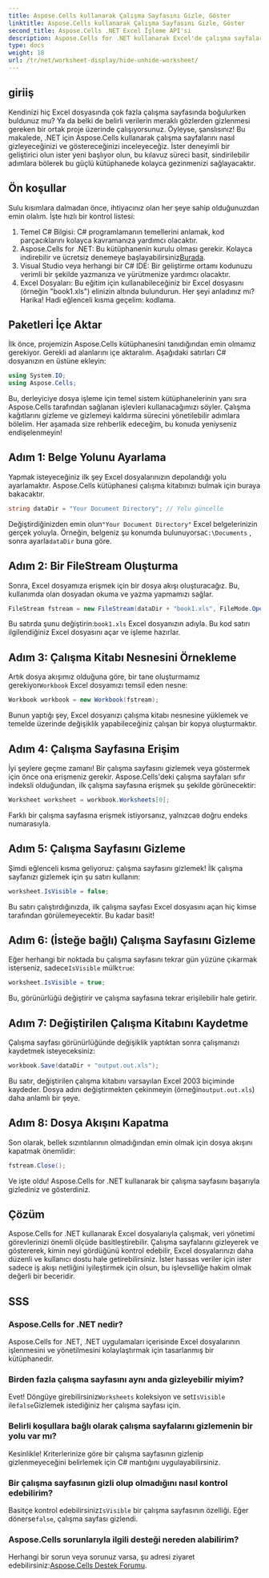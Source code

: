 ```yaml
---
title: Aspose.Cells kullanarak Çalışma Sayfasını Gizle, Göster
linktitle: Aspose.Cells kullanarak Çalışma Sayfasını Gizle, Göster
second_title: Aspose.Cells .NET Excel İşleme API'si
description: Aspose.Cells for .NET kullanarak Excel'de çalışma sayfalarını kolayca nasıl gizleyeceğinizi ve göstereceğinizi öğrenin. İpuçları ve içgörülerle dolu adım adım bir kılavuz.
type: docs
weight: 18
url: /tr/net/worksheet-display/hide-unhide-worksheet/
---
```

## giriiş
Kendinizi hiç Excel dosyasında çok fazla çalışma sayfasında boğulurken buldunuz mu? Ya da belki de belirli verilerin meraklı gözlerden gizlenmesi gereken bir ortak proje üzerinde çalışıyorsunuz. Öyleyse, şanslısınız! Bu makalede, .NET için Aspose.Cells kullanarak çalışma sayfalarını nasıl gizleyeceğinizi ve göstereceğinizi inceleyeceğiz. İster deneyimli bir geliştirici olun ister yeni başlıyor olun, bu kılavuz süreci basit, sindirilebilir adımlara bölerek bu güçlü kütüphanede kolayca gezinmenizi sağlayacaktır.
## Ön koşullar
Sulu kısımlara dalmadan önce, ihtiyacınız olan her şeye sahip olduğunuzdan emin olalım. İşte hızlı bir kontrol listesi:
1. Temel C# Bilgisi: C# programlamanın temellerini anlamak, kod parçacıklarını kolayca kavramanıza yardımcı olacaktır.
2.  Aspose.Cells for .NET: Bu kütüphanenin kurulu olması gerekir. Kolayca indirebilir ve ücretsiz denemeye başlayabilirsiniz[Burada](https://releases.aspose.com/).
3. Visual Studio veya herhangi bir C# IDE: Bir geliştirme ortamı kodunuzu verimli bir şekilde yazmanıza ve yürütmenize yardımcı olacaktır.
4. Excel Dosyaları: Bu eğitim için kullanabileceğiniz bir Excel dosyasını (örneğin "book1.xls") elinizin altında bulundurun.
Her şeyi anladınız mı? Harika! Hadi eğlenceli kısma geçelim: kodlama.
## Paketleri İçe Aktar
İlk önce, projemizin Aspose.Cells kütüphanesini tanıdığından emin olmamız gerekiyor. Gerekli ad alanlarını içe aktaralım. Aşağıdaki satırları C# dosyanızın en üstüne ekleyin:
```csharp
using System.IO;
using Aspose.Cells;
```
Bu, derleyiciye dosya işleme için temel sistem kütüphanelerinin yanı sıra Aspose.Cells tarafından sağlanan işlevleri kullanacağımızı söyler.
Çalışma kağıtlarını gizleme ve gizlemeyi kaldırma sürecini yönetilebilir adımlara bölelim. Her aşamada size rehberlik edeceğim, bu konuda yeniyseniz endişelenmeyin!
## Adım 1: Belge Yolunu Ayarlama
Yapmak isteyeceğiniz ilk şey Excel dosyalarınızın depolandığı yolu ayarlamaktır. Aspose.Cells kütüphanesi çalışma kitabınızı bulmak için buraya bakacaktır.
```csharp
string dataDir = "Your Document Directory"; // Yolu güncelle
```
 Değiştirdiğinizden emin olun`"Your Document Directory"` Excel belgelerinizin gerçek yoluyla. Örneğin, belgeniz şu konumda bulunuyorsa`C:\Documents` , sonra ayarla`dataDir` buna göre.
## Adım 2: Bir FileStream Oluşturma
Sonra, Excel dosyamıza erişmek için bir dosya akışı oluşturacağız. Bu, kullanımda olan dosyadan okuma ve yazma yapmamızı sağlar.
```csharp
FileStream fstream = new FileStream(dataDir + "book1.xls", FileMode.Open);
```
 Bu satırda şunu değiştirin:`book1.xls` Excel dosyanızın adıyla. Bu kod satırı ilgilendiğiniz Excel dosyasını açar ve işleme hazırlar.
## Adım 3: Çalışma Kitabı Nesnesini Örnekleme
 Artık dosya akışımız olduğuna göre, bir tane oluşturmamız gerekiyor`Workbook` Excel dosyamızı temsil eden nesne:
```csharp
Workbook workbook = new Workbook(fstream);
```
Bunun yaptığı şey, Excel dosyanızı çalışma kitabı nesnesine yüklemek ve temelde üzerinde değişiklik yapabileceğiniz çalışan bir kopya oluşturmaktır.
## Adım 4: Çalışma Sayfasına Erişim
İyi şeylere geçme zamanı! Bir çalışma sayfasını gizlemek veya göstermek için önce ona erişmeniz gerekir. Aspose.Cells'deki çalışma sayfaları sıfır indeksli olduğundan, ilk çalışma sayfasına erişmek şu şekilde görünecektir:
```csharp
Worksheet worksheet = workbook.Worksheets[0];
```
 Farklı bir çalışma sayfasına erişmek istiyorsanız, yalnızca`0` doğru endeks numarasıyla.
## Adım 5: Çalışma Sayfasını Gizleme
Şimdi eğlenceli kısma geliyoruz: çalışma sayfasını gizlemek! İlk çalışma sayfanızı gizlemek için şu satırı kullanın:
```csharp
worksheet.IsVisible = false;
```
Bu satırı çalıştırdığınızda, ilk çalışma sayfası Excel dosyasını açan hiç kimse tarafından görülemeyecektir. Bu kadar basit!
## Adım 6: (İsteğe bağlı) Çalışma Sayfasını Gizleme
 Eğer herhangi bir noktada bu çalışma sayfasını tekrar gün yüzüne çıkarmak isterseniz, sadece`IsVisible` mülk`true`:
```csharp
worksheet.IsVisible = true;
```
Bu, görünürlüğü değiştirir ve çalışma sayfasına tekrar erişilebilir hale getirir.
## Adım 7: Değiştirilen Çalışma Kitabını Kaydetme
Çalışma sayfası görünürlüğünde değişiklik yaptıktan sonra çalışmanızı kaydetmek isteyeceksiniz:
```csharp
workbook.Save(dataDir + "output.out.xls");
```
 Bu satır, değiştirilen çalışma kitabını varsayılan Excel 2003 biçiminde kaydeder. Dosya adını değiştirmekten çekinmeyin (örneğin`output.out.xls`) daha anlamlı bir şeye.
## Adım 8: Dosya Akışını Kapatma
Son olarak, bellek sızıntılarının olmadığından emin olmak için dosya akışını kapatmak önemlidir:
```csharp
fstream.Close();
```
Ve işte oldu! Aspose.Cells for .NET kullanarak bir çalışma sayfasını başarıyla gizlediniz ve gösterdiniz.
## Çözüm
Aspose.Cells for .NET kullanarak Excel dosyalarıyla çalışmak, veri yönetimi görevlerinizi önemli ölçüde basitleştirebilir. Çalışma sayfalarını gizleyerek ve göstererek, kimin neyi gördüğünü kontrol edebilir, Excel dosyalarınızı daha düzenli ve kullanıcı dostu hale getirebilirsiniz. İster hassas veriler için ister sadece iş akışı netliğini iyileştirmek için olsun, bu işlevselliğe hakim olmak değerli bir beceridir.
## SSS
### Aspose.Cells for .NET nedir?
Aspose.Cells for .NET, .NET uygulamaları içerisinde Excel dosyalarının işlenmesini ve yönetilmesini kolaylaştırmak için tasarlanmış bir kütüphanedir.
### Birden fazla çalışma sayfasını aynı anda gizleyebilir miyim?
 Evet! Döngüye girebilirsiniz`Worksheets` koleksiyon ve set`IsVisible` ile`false`Gizlemek istediğiniz her çalışma sayfası için.
### Belirli koşullara bağlı olarak çalışma sayfalarını gizlemenin bir yolu var mı?
Kesinlikle! Kriterlerinize göre bir çalışma sayfasının gizlenip gizlenmeyeceğini belirlemek için C# mantığını uygulayabilirsiniz.
### Bir çalışma sayfasının gizli olup olmadığını nasıl kontrol edebilirim?
 Basitçe kontrol edebilirsiniz`IsVisible` bir çalışma sayfasının özelliği. Eğer dönerse`false`, çalışma sayfası gizlendi.
### Aspose.Cells sorunlarıyla ilgili desteği nereden alabilirim?
 Herhangi bir sorun veya sorunuz varsa, şu adresi ziyaret edebilirsiniz:[Aspose.Cells Destek Forumu](https://forum.aspose.com/c/cells/9).